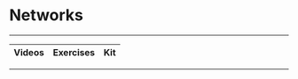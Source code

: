 # Networks

----

Videos              |Exercises                      |Kit
:-------------------|:------------------------------|:-------------------------

----
